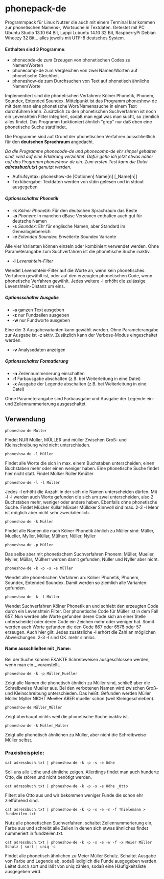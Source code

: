 # phonepack-de

Programmpack für Linux Nutzer die auch mit einem Terminal klar kommen zur phonetischen Namens-, Wortsuche in Textdaten.
Getestet mit PC Ubuntu Studio 13.10 64 Bit, Lappi Lubuntu 14.10 32 Bit, RaspberryPi Debian Wheezy 32 Bit... alles jeweils mit UTF-8 deutsches System.

#### Enthalten sind 3 Programme:
- phonecode-de zum Erzeugen von phonetischen Codes zu Namen/Worten
- phonecomp-de zum Vergleichen von zwei Namen/Worten auf phonetische Gleichheit
- phoneshow-de zum Durchsuchen von Text auf phonetisch ähnliche Namen/Worte

Implementiert sind die phonetischen Verfahren: Kölner Phonetik, Phonem, Soundex, Extended Soundex.
Mittelpunkt ist das Programm phoneshow-de mit dem man eine phonetische Wort/Namenssuche in einem Text durchführen kann.
Zusätzlich zu den phonetischen Suchverfahren ist noch ein Levenshtein Filter integriert, sodaß man egal was man sucht, so ziemlich alles findet.
Das Programm funktioniert ähnlich "grep" nur daß eben eine phonetische Suche stattfindet.

Die Programme sind auf Grund der phonetischen Verfahren ausschließlich für den **deutschen Sprachraum** angedacht.

*Da die Programme phonecode-de und phonecomp-de ehr simpel gehalten sind, wird auf eine Erklärung verzichtet.
Dafür gehe ich jetzt etwas näher auf das Programm phoneshow-de ein. Zum ersten Test kann die Datei **adressbuch.txt** genutzt werden.*

* Aufrufsyntax: phoneshow-de [Optionen] Name[n] [_Name[n]]
* Textübergabe: Textdaten werden von stdin gelesen und in stdout ausgegeben

##### Optionsschalter Phonetik
- **-k** *Kölner Phonetik:* Für den deutschen Sprachraum das Beste
- **-p** *Phonem:* In manchen dBase Versionen enthalten auch gut für deutsche Namen
- **-s** *Soundex:* Ehr für englische Namen, aber Standard im Genealogiebereich
- **-e** *Extended Soundex:* Erweiterte Soundex Variante

Alle vier Varianten können einzeln oder kombiniert verwendet werden. Ohne Parameterangabe zum Suchverfahren ist die phonetische Suche inaktiv.
- **-l** *Levenshtein-Filter*

Wendet Levenshtein-Filter auf die Worte an, wenn kein phonetisches Verfahren gewählt ist, oder auf den erzeugten phonetischen Code, wenn phonetische Verfahren gewählt. Jedes weitere -l erhöht die zulässige Levenshtein-Distanz um eins.

##### Optionsschalter Ausgabe
- **-a** ganzen Text ausgeben
- **-z** nur Fundzeilen ausgeben
- **-w** nur Fundworte ausgeben

Eine der 3 Ausgabevarianten kann gewählt werden. Ohne Parameterangabe zur Ausgabe ist -z aktiv. Zusätzlich kann der Verbose-Modus eingeschaltet werden.
- **-v** Analysedaten anzeigen

##### Optionsschalter Formatierung
- **-n** Zeilennummerierung einschalten
- **-f** Farbausgabe abschalten (z.B. bei Weiterleitung in eine Datei)
- **-x** Ausgabe der Legende abschalten (z.B. bei Weiterleitung in eine Datei)

Ohne Parameterangabe sind Farbausgabe und Ausgabe der Legende ein- und Zeilennummerierung ausgeschaltet.

## Verwendung
```
phoneshow-de Müller
```
Findet NUR Müller, MÜLLER und müller Zwischen Groß- und Kleinschreibung wird nicht unterschieden.
```
phoneshow-de -l Müller
```
Findet alle Worte die sich in max. einem Buchstaben unterscheiden, einen Buchstaben mehr oder
einen weniger haben. Eine phonetische Suche findet hier nicht statt. Findet Mülker Rüller Kmüller
```
phoneshow-de -l -l Müller
```
Jedes -l erhöht die Anzahl in der sich die Namen unterscheiden dürfen. Mit -l -l werden auch Worte
gefunden die sich um zwei unterscheiden, also 2 Buchstaben mehr, weniger oder andere haben.
Ebenfalls ohne phonetische Suche. Findet Mücker Küllar Müxxer Müllcker
Sinnvoll sind max. 2-3 -l Mehr ist möglich aber nicht sehr zweckdienlich.
```
phoneshow-de -k Müller
```
Findet alle Namen die nach Kölner Phonetik ähnlich zu Müller sind:
Müller, Mueller, Myller, Müllar, Mülherr, Nüller, Nyller
```
phoneshow-de -p Müller
```
Das selbe aber mit phonetischem Suchverfahren Phonem:
Müller, Mueller, Myller, Müllar, Mülherr werden damit gefunden, Nüller und Nyller aber nicht.
```
phoneshow-de -k -p -s -e Müller
```
Wendet alle phonetischen Verfahren an: Kölner Phonetik, Phonem, Soundex, Extended Soundex.
Damit werden so ziemlich alle Varianten gefunden.
```
phoneshow-de -k -l Müller
```
Wendet Suchverfahren Kölner Phonetik an und schiebt den erzeugten Code durch ein Levenshtein Filter.
Der phonetische Code für Müller ist in dem Fall 657. Nun werden alle Worte gefunden deren Code sich
an einer Stelle unterscheidet oder deren Code ein Zeichen mehr oder weniger hat.
Somit werden auch Worte gefunden die den Code 667 oder 6578 oder 57 erzeugen. Auch hier gilt:
Jedes zusätzliche -l erhört die Zahl an möglichen Abweichungen. 2-3 -l sind OK. mehr sinnlos.

#### Name ausschließen mit _Name:
Bei der Suche können EXAKTE Schreibweisen ausgeschlossen werden, wenn man ein _ voranstellt.
```
phoneshow-de -k -p Müller_Mueller
```
Zeigt alle Namen die phonetisch ähnlich zu Müller sind, schließ aber die Schreibweise Mueller aus.
Bei den verbotenen Namen wird zwischen Groß- und Kleinschreibung unterschieden. Das heißt:
Gefunden werden Müller Möller Myller NICHT ~~Mueller~~ ABER mueller schon (weil Kleingeschrieben).
```
phoneshow-de Müller_Müller
```
Zeigt überhaupt nichts weil die phonetische Suche inaktiv ist.
```
phoneshow-de -k Müller_Müller
```
Zeigt alle phonetisch ähnlichen zu Müller, aber nicht die Schreibweise Müller selbst.

### Praxisbeispiele:
```
cat adressbuch.txt | phoneshow-de -k -p -s -e Udhe
```
Soll uns alle Udhe und ähnliche zeigen. Allerdings findet man auch hunderte Otto, die stören und nicht benötigt werden.
```
cat adressbuch.txt | phoneshow-de -k -p -s -e Udhe _Otto
```
Filtert alle Otto aus und wir bekommen weniger Funde die schon ehr zielführend sind.
```
cat adressbuch.txt | phoneshow-de -k -p -s -e -n -f Thielemann > fundzeilen.txt
```
Nutz alle phonetischen Suchverfahren, schaltet Zeilennummerierung ein, Farbe aus und schreibt
alle Zeilen in denen sich etwas ähnliches findet nummeriert in fundzeilen.txt.
```
cat adressbuch.txt | phoneshow-de -k -p -s -e -w -f -x Meier Müller Schulz | sort | uniq -c
```
Findet alle phonetisch ähnlichen zu Meier Müller Schulz.
Schaltet Ausgabe von Farbe und Legende ab, sodaß lediglich die Funde ausgegeben werden.
Leitet durch sort und läßt von uniq zählen, sodaß eine Häufigkeitsliste ausgegeben wird.
